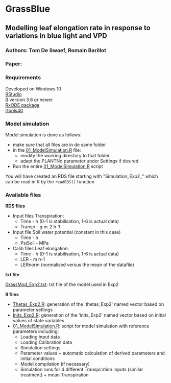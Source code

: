 # GrassBlue
## Modelling leaf elongation rate in response to variations in blue light and VPD

### Authors: Tom De Swaef, Romain Barillot
### Paper: 

### Requirements
Developed on Windows 10  
[RStudio](https://rstudio.com/)  
[R](https://www.r-project.org/) version 3.6 or newer  
[RxODE package](https://nlmixrdevelopment.github.io/RxODE/)  
[rtools40](https://cran.r-project.org/bin/windows/Rtools)    

### Model simulation
Model simulation is done as follows:
- make sure that all files are in de same folder
- in the [01_ModelSimulation.R](./01_ModelSimulation.R) file: 
  - modify the working directory to that folder
  - adapt the PLANTNo parameter under Settings if desired
- Run the entire [01_ModelSimulation.R](./01_ModelSimulation.R) script

You will have created an RDS file starting with "Simulation_Exp2_" which can be read in R by the `readRDS()` function

### Available files
__RDS files__

- Input files Transpiration:
  - Time 	 - h (0-1 is stabilisation, 1-6 is actual data)
  - Transp - g m-2 h-1
- Input file Soil water potential (constant in this case)
  - Time    - h 
  - PsiSoil - MPa
- Calib files Leaf elongation:
  - Time   - h (0-1 is stabilisation, 1-6 is actual data)
  - LER    - m h-1
  - LERnorm (normalised versus the mean of the datafile)

__txt file__

[GrassMod_Exp2.txt](./GrassMod_Exp2.txt): txt file of the model used in Exp2

__R files__

- [Thetas_Exp2.R](./Thetas_Exp2.R): generation of the 'thetas_Exp2' named vector based on parameter settings
- [Inits_Exp2.R](./Inits_Exp2.R): generation of the 'inits_Exp2' named vector based on initial values of state variables
- [01_ModelSimulation.R](01_ModelSimulation.R): script for model simulation with reference parameters including: 
  - Loading input data
  - Loading Calibration data
  - Simulation settings
  - Parameter values + automatic calculation of derived parameters and initial conditions
  - Model compilation (if necessary)
  - Simulation runs for 4 different Transpiration inputs (similar treatment) + mean Transpiration
